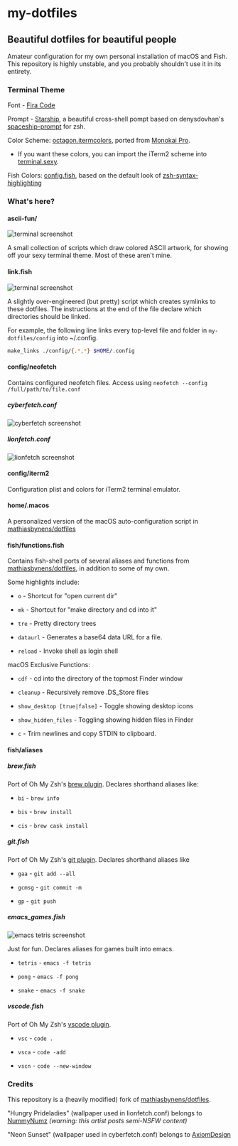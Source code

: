 # my-dotfiles

## Beautiful dotfiles for beautiful people

Amateur configuration for my own personal installation of macOS and Fish. This repository is highly unstable, and you probably shouldn't use it in its entirety.

### Terminal Theme

Font - [Fira Code](https://github.com/tonsky/FiraCode)

Prompt - [Starship](https://github.com/starship/starship), a beautiful cross-shell pompt based on denysdovhan's [spaceship-prompt](https://github.com/denysdovhan/spaceship-prompt) for zsh.

Color Scheme: [octagon.itermcolors](config/iterm2/octagon.itermcolors), ported from [Monokai Pro](https://monokai.pro/).

* If you want these colors, you can import the iTerm2 scheme into [terminal.sexy](https://terminal.sexy).

Fish Colors: [config.fish](fish/config.fish), based on the default look of [zsh-syntax-highlighting](https://github.com/zsh-users/zsh-syntax-highlighting)

### What's here?

#### ascii-fun/

![terminal screenshot](https://i.imgur.com/JjJyvJm.png)

A small collection of scripts which draw colored ASCII artwork, for showing off your sexy terminal theme. Most of these aren't mine.

#### link.fish

![terminal screenshot](https://i.imgur.com/Lt8uzjf.png)

A slightly over-engineered (but pretty) script which creates symlinks to these dotfiles. The instructions at the end of the file declare which directories should be linked.

For example, the following line links every top-level file and folder in `my-dotfiles/config` into ~/.config.

```sh
make_links ./config/{.*,*} $HOME/.config
```

#### config/neofetch

Contains configured neofetch files. Access using `neofetch --config /full/path/to/file.conf`

##### cyberfetch.conf
![cyberfetch screenshot](https://i.imgur.com/0WAQ5os.png)

##### lionfetch.conf
![lionfetch screenshot](https://i.imgur.com/uSeraBG.png)

#### config/iterm2

Configuration plist and colors for iTerm2 terminal emulator.

#### home/.macos

A personalized version of the macOS auto-configuration script in [mathiasbynens/dotfiles](https://github.com/mathiasbynens/dotfiles)

#### fish/functions.fish

Contains fish-shell ports of several aliases and functions from [mathiasbynens/dotfiles](https://github.com/mathiasbynens/dotfiles), in addition to some of my own.

Some highlights include:

* `o` - Shortcut for "open current dir"

* `mk` - Shortcut for "make directory and cd into it"

* `tre` - Pretty directory trees

* `dataurl` - Generates a base64 data URL for a file.

* `reload` - Invoke shell as login shell

macOS Exclusive Functions:

* `cdf` - cd into the directory of the topmost Finder window

* `cleanup` - Recursively remove .DS_Store files

* `show_desktop [true|false]` - Toggle showing desktop icons

* `show_hidden_files` - Toggling showing hidden files in Finder

* `c` - Trim newlines and copy STDIN to clipboard.

#### fish/aliases

##### brew.fish

Port of Oh My Zsh's [brew plugin](https://github.com/ohmyzsh/ohmyzsh/tree/master/plugins/brew). Declares shorthand aliases like:

* `bi` - `brew info`
  
* `bis` - `brew install`
  
* `cis` - `brew cask install`

##### git.fish

Port of Oh My Zsh's [git plugin](https://github.com/ohmyzsh/ohmyzsh/tree/master/plugins/brew). Declares shorthand aliases like 

* `gaa` - `git add --all`
  
* `gcmsg` - `git commit -m`
  
* `gp` - `git push`

##### emacs_games.fish

![emacs tetris screenshot](https://i.imgur.com/wnb3aHB.png)

Just for fun. Declares aliases for games built into emacs.

* `tetris` - `emacs -f tetris`

* `pong` - `emacs -f pong`

* `snake` - `emacs -f snake`

##### vscode.fish

Port of Oh My Zsh's [vscode plugin](https://github.com/ohmyzsh/ohmyzsh/tree/master/plugins/vscode).

* `vsc` - `code .`

* `vsca` - `code -add`

* `vscn` - `code --new-window`

### Credits

This repository is a (heavily modified) fork of [mathiasbynens/dotfiles](https://github.com/mathiasbynens/dotfiles).

"Hungry Prideladies" (wallpaper used in lionfetch.conf) belongs to [NummyNumz](https://twitter.com/nummynumz) *(warning: this artist posts semi-NSFW content)*

"Neon Sunset" (wallpaper used in cyberfetch.conf) belongs to [AxiomDesign](https://www.deviantart.com/axiomdesign)
